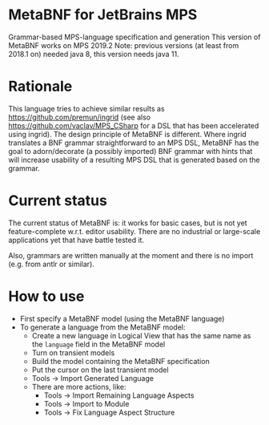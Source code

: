 # MetaBNF for JetBrains MPS
Grammar-based MPS-language specification and generation
This version of MetaBNF works on MPS 2019.2
Note: previous versions (at least from 2018.1 on) needed java 8, this version needs java 11.

# Rationale
This language tries to achieve similar results as https://github.com/premun/ingrid (see also https://github.com/vaclav/MPS_CSharp for a DSL that has been accelerated using ingrid). The design principle of MetaBNF is different. Where ingrid translates a BNF grammar straightforward to an MPS DSL, MetaBNF has the goal to adorn/decorate (a possibly imported) BNF grammar with hints that will increase usability of a resulting MPS DSL that is generated based on the grammar.

# Current status
The current status of MetaBNF is: it works for basic cases, but is not yet feature-complete w.r.t. editor usability. There are no industrial or large-scale applications yet that have battle tested it.

Also, grammars are written manually at the moment and there is no import (e.g. from antlr or similar).

# How to use
- First specify a MetaBNF model (using the MetaBNF language)
- To generate a language from the MetaBNF model:
    - Create a new language in Logical View that has the same name as the `language` field in the MetaBNF model
    - Turn on transient models
    - Build the model containing the MetaBNF specification
    - Put the cursor on the last transient model
    - Tools -> Import Generated Language
    - There are more actions, like:
        - Tools -> Import Remaining Language Aspects
        - Tools -> Import to Module
        - Tools -> Fix Language Aspect Structure
